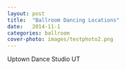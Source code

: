 ```yaml
---
layout: post
title:  "Ballroom Dancing Locations"
date:   2014-11-1
categories: ballroom
cover-photo: images/testphoto2.png
---
```


<!-- TODO: CONTAINS THE LIST OF LOCATIONS HERE THAT CAN BE ACCESSED FROM HOMEPAGE -->

Uptown Dance Studio
UT